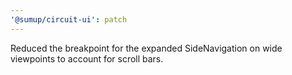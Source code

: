 ```yaml
---
'@sumup/circuit-ui': patch
---
```


Reduced the breakpoint for the expanded SideNavigation on wide viewpoints to account for scroll bars.
